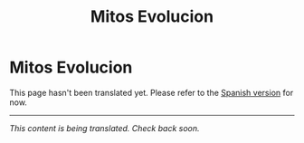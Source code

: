 ﻿---
title: Mitos Evolucion
---

<!-- TODO: translation missing -->

# Mitos Evolucion

This page hasn't been translated yet. Please refer to the [Spanish version](/es/mitos-evolucion) for now.

---

*This content is being translated. Check back soon.*
